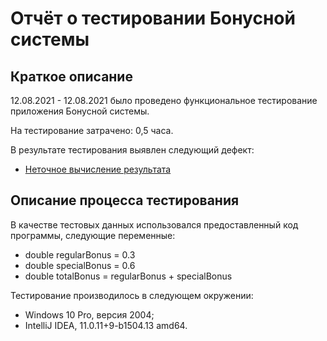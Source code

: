 # Отчёт о тестировании Бонусной системы

## Краткое описание

12.08.2021 - 12.08.2021 было проведено функциональное тестирование приложения Бонусной системы.

На тестирование затрачено: 0,5 часа.

В результате тестирования выявлен следующий дефект:
* [Неточное вычисление результата](https://github.com/MariaSalni/Homework-1.2.2/issues/1)


## Описание процесса тестирования

В качестве тестовых данных использовался предоставленный код программы, следующие переменные:
* double regularBonus = 0.3
* double specialBonus = 0.6
* double totalBonus = regularBonus + specialBonus

Тестирование производилось в следующем окружении:
* Windows 10 Pro, версия 2004;
* IntelliJ IDEA, 11.0.11+9-b1504.13 amd64.
